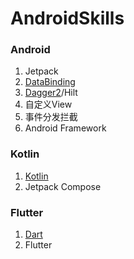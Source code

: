 # AndroidSkills
### Android 
1. Jetpack
2. [DataBinding](https://github.com/songlin0859/DataBindingDemo/tree/master)
3. [Dagger2](https://github.com/songlin0859/DaggerDemo/tree/master)/Hilt
4. 自定义View
5. 事件分发拦截
6. Android Framework

### Kotlin
1. [Kotlin](https://github.com/songlin0859/KotlinPractice)
2. Jetpack Compose

### Flutter
1. [Dart](https://github.com/songlin0859/DartPractice)
2. Flutter
